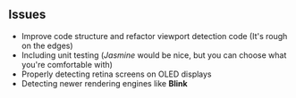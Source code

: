 ## Issues

 - Improve code structure and refactor viewport detection code (It's rough on the edges)
 - Including unit testing (*Jasmine* would be nice, but you can choose what you're comfortable with)
 - Properly detecting retina screens on OLED displays
 - Detecting newer rendering engines like **Blink**
 
 